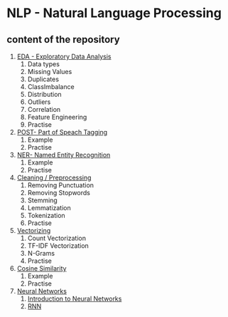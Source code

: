 # NLP - Natural Language Processing

## content of the repository
1. [EDA - Exploratory Data Analysis]()
    1. Data types
    2. Missing Values
    3. Duplicates
    4. ClassImbalance
    5. Distribution
    6. Outliers 
    7. Correlation
    8. Feature Engineering
    9. Practise
2. [POST- Part of Speach Tagging]()
   1. Example
   2. Practise
3. [NER- Named Entity Recognition]()
   1. Example
   2. Practise
4. [Cleaning / Preprocessing]()
    1. Removing Punctuation
    2. Removing Stopwords
    3. Stemming 
    4. Lemmatization
    6. Tokenization
    7. Practise
5. [Vectorizing]()
   1. Count Vectorization
   2. TF-IDF Vectorization
   3. N-Grams
   4. Practise
6. [Cosine Similarity]()
   1. Example
   2. Practise
7. [Neural Networks]()
    1. [Introduction to Neural Networks]()
    2. [RNN]()
